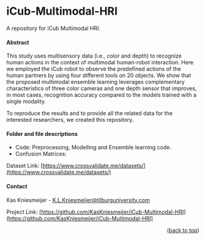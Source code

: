 # iCub-Multimodal-HRI
A repository for iCub Multimodal HRI.
#### Abstract
This study uses multisensory data (i.e., color and depth) to recognize human actions in the context of multimodal human-robot interaction. Here we employed the iCub robot to observe the predefined actions of the human partners by using four different tools on 20 objects. We show that the proposed multimodal ensemble learning leverages complementary characteristics of three color cameras and one depth sensor that improves, in most cases, recognition accuracy compared to the models trained with a single modality.

To reproduce the results and to provide all the related data for the interested researchers, we created this repository.

#### Folder and file descriptions
* Code:               Preprocessing, Modelling and Ensemble learning code.
* Confusion Matrices:    

Dataset Link: [https://www.crossvalidate.me/datasets/](https://www.crossvalidate.me/datasets/)


<!-- CONTACT -->
#### Contact

Kas Kniesmeijer - K.L.Kniesmeijer@tilburguniversity.com

Project Link: [https://github.com/KasKniesmeijer/iCub-Multimodal-HRI](https://github.com/KasKniesmeijer/iCub-Multimodal-HRI)

<p align="right">(<a href="#readme-top">back to top</a>)</p>
